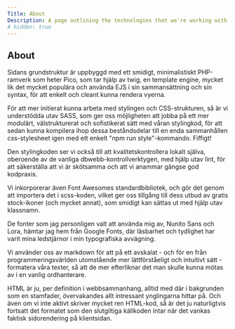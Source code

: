 ```yaml
---
Title: About
Description: A page outlining the technologies that we're working with
# hidden: true
---
```


## About

Sidans grundstruktur är uppbyggd med ett smidigt, minimalistiskt PHP-ramverk som heter Pico, som tar hjälp av twig, en template engine, mycket lik det mycket populära och använda EJS i sin sammansättning och sin syntax, för att enkelt och cleant kunna rendera vyerna.

För att mer initierat kunna arbeta med stylingen och CSS-strukturen, så är vi understödda utav SASS, som ger oss möjligheten att jobba på ett mer modulärt, välstrukturerat och sofistikerat sätt med våran stylingkod, för att sedan kunna kompilera ihop dessa beståndsdelar till en enda sammanhållen css-stylesheet igen med ett enkelt "npm run style"-kommando. Fiffigt!

Den stylingkoden ser vi också till att kvalitetskontrollera lokalt själva, oberoende av de vanliga dbwebb-kontrollverktygen, med hjälp utav lint, för att säkerställa att vi är skötsamma och att vi anammar gängse god kodpraxis.

Vi inkorporerar även Font Awesomes standardbibliotek, och gör det genom att importera det i scss-koden, vilket ger oss tillgång till dess utbud av gratis stock-ikoner (och mycket annat), som smidigt kan sättas ut med hjälp utav klassnamn.

De fonter som jag personligen valt att använda mig av, Nunito Sans och Lora, hämtar jag hem från Google Fonts, där läsbarhet och tydlighet har varit mina ledstjärnor i min typografiska avvägning.

Vi använder oss av markdown för att på ett avskalat - och för en från programmeringsvärlden utomstående mer lättförståeligt och intuitivt sätt - formatera våra texter, så att de mer efterliknar det man skulle kunna mötas av i en vanlig ordhanterare.

HTML är ju, per definition i webbsammanhang, alltid med där i bakgrunden som en stamfader, övervakandes allt intressant ynglingarna hittar på. Och även om vi inte aktivt skriver mycket ren HTML-kod, så är det ju naturligtvis fortsatt det formatet som den slutgiltiga källkoden intar när det vankas faktisk sidorendering på klientsidan.
